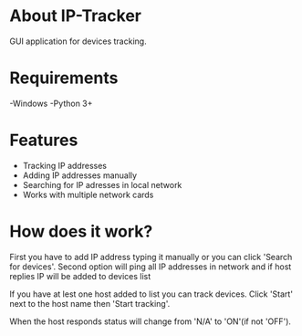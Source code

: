 # About IP-Tracker
 GUI application for devices tracking.

# Requirements
 -Windows
 -Python 3+

# Features
 - Tracking IP addresses
 - Adding IP addresses manually
 - Searching for IP adresses in local network
 - Works with multiple network cards
 
 # How does it work?
 
 First you have to add IP address typing it manually or you can click 'Search for devices'. Second option will ping all IP addresses in network and if host replies IP will be   added to devices list
 
 If you have at lest one host added to list you can track devices. Click 'Start' next to the host name then 'Start tracking'.
 
When the host responds status will change from 'N/A' to 'ON'(if not 'OFF'). 
